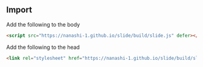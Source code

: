 ## Import

Add the following to the body
``` html
<script src="https://nanashi-1.github.io/slide/build/slide.js" defer></script>
```

Add the following to the head
``` html
<link rel="stylesheet" href="https://nanashi-1.github.io/slide/build/slide.css"/>
```
